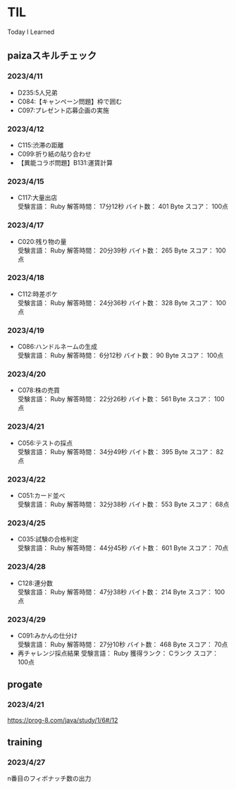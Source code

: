 # TIL
Today I Learned

## paizaスキルチェック
### 2023/4/11
- D235:5人兄弟 
- C084:【キャンペーン問題】枠で囲む 
- C097:プレゼント応募企画の実施 
### 2023/4/12
- C115:渋滞の距離 
- C099:折り紙の貼り合わせ 
- 【異能コラボ問題】B131:運賃計算 
### 2023/4/15
- C117:大量出店  
受験言語： Ruby 解答時間： 17分12秒 バイト数： 401 Byte スコア： 100点  

### 2023/4/17
- C020:残り物の量  
受験言語： Ruby 解答時間： 20分39秒 バイト数： 265 Byte スコア： 100点  

### 2023/4/18
- C112:時差ボケ  
受験言語： Ruby 解答時間： 24分36秒 バイト数： 328 Byte スコア： 100点  

### 2023/4/19
- C086:ハンドルネームの生成  
受験言語： Ruby 解答時間： 6分12秒 バイト数： 90 Byte スコア： 100点  

### 2023/4/20
- C078:株の売買  
受験言語： Ruby 解答時間： 22分26秒 バイト数： 561 Byte スコア： 100点  

### 2023/4/21
- C056:テストの採点  
受験言語： Ruby 解答時間： 34分49秒 バイト数： 395 Byte スコア： 82点  

### 2023/4/22
- C051:カード並べ  
受験言語： Ruby 解答時間： 32分38秒 バイト数： 553 Byte スコア： 68点  

### 2023/4/25
- C035:試験の合格判定  
受験言語： Ruby 解答時間： 44分45秒 バイト数： 601 Byte スコア： 70点  

### 2023/4/28
- C128:連分数  
受験言語： Ruby 解答時間： 47分38秒 バイト数： 214 Byte スコア： 100点  

### 2023/4/29
- C091:みかんの仕分け  
受験言語： Ruby 解答時間： 27分10秒 バイト数： 468 Byte スコア： 70点  
- 再チャレンジ採点結果
受験言語： Ruby 獲得ランク： Cランク スコア： 100点

## progate
### 2023/4/21
https://prog-8.com/java/study/1/6#/12

## training
### 2023/4/27
n番目のフィボナッチ数の出力